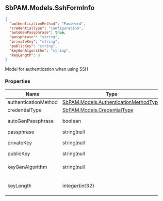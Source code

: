 
<h2 id="tocS_SbPAM.Models.SshFormInfo">SbPAM.Models.SshFormInfo</h2>

<a id="schemasbpam.models.sshforminfo"></a>
<a id="schema_SbPAM.Models.SshFormInfo"></a>
<a id="tocSsbpam.models.sshforminfo"></a>
<a id="tocssbpam.models.sshforminfo"></a>

```json
{
  "authenticationMethod": "Password",
  "credentialType": "Configuration",
  "autoGenPassphrase": true,
  "passphrase": "string",
  "privateKey": "string",
  "publicKey": "string",
  "keyGenAlgorithm": "string",
  "keyLength": 0
}

```

Model for authentication when using SSH

### Properties

|Name|Type|Required|Restrictions|Description|
|---|---|---|---|---|
|authenticationMethod|[SbPAM.Models.AuthenticationMethodType](../Models/sbpam.models.authenticationmethodtype.md)|false|none|none|
|credentialType|[SbPAM.Models.CredentialType](../Models/sbpam.models.credentialtype.md)|false|none|none|
|autoGenPassphrase|boolean|false|none|Set to autogenerate the private key passphrase|
|passphrase|string¦null|false|none|Passphrase of existing private key|
|privateKey|string¦null|false|none|Private key (must have passphrase if key is provided)|
|publicKey|string¦null|false|none|Public key for private key|
|keyGenAlgorithm|string¦null|false|none|Supported algorithms can be fetched from `/api/v1/Credential/SSHKeyGenAlgorithms`|
|keyLength|integer(int32)|false|none|Supported KeyLengths can be fetched from `/api/v1/Credential/SSHKeyGenAlgorithms`|



